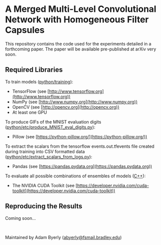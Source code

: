 
# A Merged Multi-Level Convolutional Network with Homogeneous Filter Capsules

This repository contains the code used for the experiments detailed in a forthcoming paper. The paper will be available pre-published at arXiv very soon.

## Required Libraries
To train models ([python/training](python/training)):
-   TensorFlow (see  [http://www.tensorflow.org](http://www.tensorflow.org))
-   NumPy (see  [http://www.numpy.org](http://www.numpy.org))
-   OpenCV (see [http://opencv.org](http://opencv.org))
-   At least one GPU

To produce GIFs of the MNIST evaluation digits ([python/etc/produce_MNIST_eval_digits.py](python/etc/produce_MNIST_eval_digits.py)):
- Pillow (see [https://python-pillow.org/](https://python-pillow.org/))

To extract the scalars from the tensorflow events.out.tfevents file created during training into CSV formatted data ([python/etc/extract_scalars_from_logs.py](python/etc/extract_scalars_from_logs.py)): 
- Pandas (see [https://pandas.pydata.org](https://pandas.pydata.org))

To evaluate all possible combinations of ensembles of models ([C++](C%2B%2B)):
- The NVIDIA CUDA Toolkit (see [https://developer.nvidia.com/cuda-toolkit](https://developer.nvidia.com/cuda-toolkit))

## Reproducing the Results

Coming soon...

&nbsp;
&nbsp;

Maintained by Adam Byerly (abyerly@fsmail.bradley.edu)